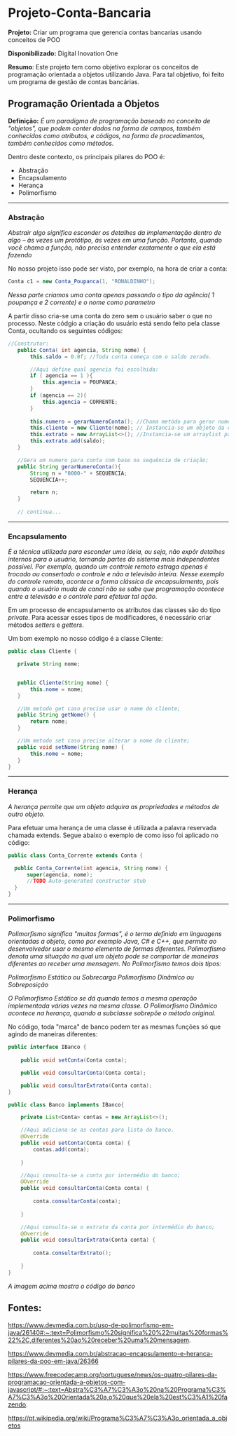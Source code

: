 # Projeto-Conta-Bancaria
**Projeto:** Criar um programa que gerencia contas bancarias usando conceitos de POO
  
 **Disponibilizado:** Digital Inovation One
   
  **Resumo**: Este projeto tem como objetivo explorar os conceitos de programação orientada a objetos utilizando Java. Para tal objetivo, foi feito um programa de gestão de contas bancárias.
  
  
## Programação Orientada a Objetos
  
  **Definição:** *É um paradigma de programação baseado no conceito de "objetos", que podem conter dados na forma de campos, também conhecidos como atributos, e códigos, na forma de procedimentos, também conhecidos como métodos.*
  
  Dentro deste contexto, os principais pilares do POO é: 
  * Abstração
  * Encapsulamento
  * Herança
  * Polimorfismo
   
   
  -----------------
### Abstração

  *Abstrair algo significa esconder os detalhes da implementação dentro de algo – às vezes um protótipo, às vezes em uma função. Portanto, quando você chama a função, não precisa entender exatamente o que ela está fazendo*
  
  No nosso projeto isso pode ser visto, por exemplo, na hora de criar a conta: 
  
  ````java
  Conta c1 = new Conta_Poupanca(1, "RONALDINHO");
  ````
 *Nessa parte criamos uma conta apenas passando o tipo da agência( 1 poupança e 2 corrente) e o nome como parametro*
 
 A partir disso cria-se uma conta do zero sem o usuário saber o que no processo. Neste códgio a criação do usuário está sendo feito pela classe Conta, ocultando os seguintes códigos: 
 ````java
 //Construtor:
    public Conta( int agencia, String nome) {
        this.saldo = 0.0f; //Toda conta começa com o saldo zerado.

        //Aqui define qual agencia foi escolhida:
        if ( agencia == 1 ){
            this.agencia = POUPANCA;
        }
        if (agencia == 2){
            this.agencia = CORRENTE;
        }
        
        this.numero = gerarNumeroConta(); //Chama metódo para gerar numero da conta;
        this.cliente = new Cliente(nome); // Instancia-se um objeto da classe Cliente para alocar o nome do cliente;
        this.extrato = new ArrayList<>(); //Instancia-se um arraylist para guardar os extratos da conta;
        this.extrato.add(saldo);
    }

    //Gera um numero para conta com base na sequência de criação;
    public String gerarNumeroConta(){
        String n = "0000-" + SEQUENCIA;
        SEQUENCIA++;

        return n;
    }
    
    // continua...
 
   ````
   -----------
   ### Encapsulamento 
 
   *É a técnica utilizada para esconder uma ideia, ou seja, não expôr detalhes internos para o usuário, tornando partes do sistema mais independentes possível. Por exemplo, quando um controle remoto estraga apenas é trocado ou consertado o controle e não a televisão inteira. Nesse exemplo do controle remoto, acontece a forma clássica de encapsulamento, pois quando o usuário muda de canal não se sabe que programação acontece entre a televisão e o controle para efetuar tal ação.*
   
   Em um processo de encapsulamento os atributos das classes são do tipo *private*. Para acessar esses tipos de modificadores, é necessário criar métodos *setters* e *getters*.
   
   Um bom exemplo no nosso código é a classe Cliente:
   
   ````java
   public class Cliente {

      private String nome;


      public Cliente(String nome) {
          this.nome = nome;
      }

      //Um metodo get caso precise usar o nome do cliente;
      public String getNome() {
          return nome;
      }

      //Um metodo set caso precise alterar o nome do cliente;
      public void setNome(String nome) {
          this.nome = nome;
      }
}
   ````
   -----------------
  ### Herança
  
  *A herança permite que um objeto adquira as propriedades e métodos de outro objeto.* 
  
  Para efetuar uma herança de uma classe é utilizada a palavra reservada chamada extends. Segue abaixo o exemplo de como isso foi aplicado no código:
  
  ````java
  public class Conta_Corrente extends Conta {

    public Conta_Corrente(int agencia, String nome) {
        super(agencia, nome);
        //TODO Auto-generated constructor stub
    } 
}
```` 
----------------
  
  ### Polimorfismo
  
   *Polimorfismo significa "muitas formas", é o termo definido em linguagens orientadas a objeto, como por exemplo Java, C# e C++, que permite ao desenvolvedor usar o mesmo elemento de formas diferentes. Polimorfismo denota uma situação na qual um objeto pode se comportar de maneiras diferentes ao receber uma mensagem. No Polimorfismo temos dois tipos:*

*Polimorfismo Estático ou Sobrecarga*
*Polimorfismo Dinâmico ou Sobreposição*

*O Polimorfismo Estático se dá quando temos a mesma operação implementada várias vezes na mesma classe.*
*O Polimorfismo Dinâmico acontece na herança, quando a subclasse sobrepõe o método original.*

No código, toda "marca" de banco podem ter as mesmas funções só que agindo de maneiras diferentes:

````java
public interface IBanco {
    
    public void setConta(Conta conta);

    public void consultarConta(Conta conta);

    public void consultarExtrato(Conta conta);
}
````
````java
public class Banco implements IBanco{

    private List<Conta> contas = new ArrayList<>();

    //Aqui adiciona-se as contas para lista do banco. 
    @Override
    public void setConta(Conta conta) {
        contas.add(conta);
        
    }

    //Aqui consulta-se a conta por intermédio do banco;
    @Override
    public void consultarConta(Conta conta) {
        
        conta.consultarConta(conta);
        
    }

    //Aqui consulta-se o extrato da conta por intermédio do banco;
    @Override
    public void consultarExtrato(Conta conta) {
        
        conta.consultarExtrato();
        
    }
}
````

*A imagem acima mostra o código do banco*

## Fontes:

https://www.devmedia.com.br/uso-de-polimorfismo-em-java/26140#:~:text=Polimorfismo%20significa%20%22muitas%20formas%22%2C,diferentes%20ao%20receber%20uma%20mensagem.
  
https://www.devmedia.com.br/abstracao-encapsulamento-e-heranca-pilares-da-poo-em-java/26366
   
https://www.freecodecamp.org/portuguese/news/os-quatro-pilares-da-programacao-orientada-a-objetos-com-javascript/#:~:text=Abstra%C3%A7%C3%A3o%20na%20Programa%C3%A7%C3%A3o%20Orientada%20a,o%20que%20ela%20est%C3%A1%20fazendo.
  
  
https://pt.wikipedia.org/wiki/Programa%C3%A7%C3%A3o_orientada_a_objetos

